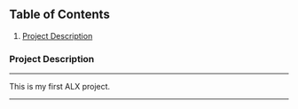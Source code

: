 ## Table of Contents
1. [Project Description](#project-description)

### Project Description
***
This is my first ALX project.
***